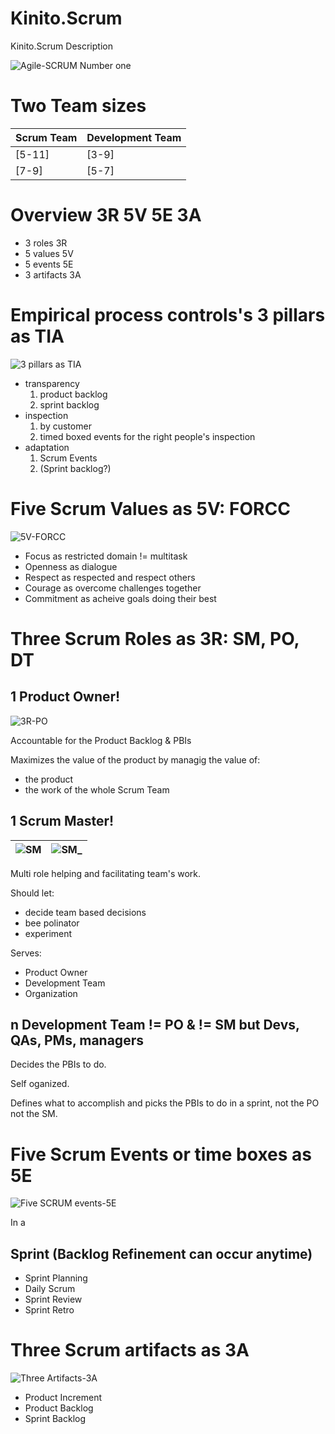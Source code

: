 # Kinito.Scrum
Kinito.Scrum Description

![Agile-SCRUM Number one](ScrumNumberOne.png)

# Two Team sizes

| Scrum Team | Development Team |
|------------|------------------|
| [5-11]     | [3-9]            |
| [7-9]      | [5-7]            |

# Overview 3R 5V 5E 3A

* 3 roles     3R
* 5 values    5V
* 5 events    5E
* 3 artifacts 3A

# Empirical process controls's 3 pillars as TIA

![3 pillars as TIA](3pillars-TIA.png)
* transparency
  1. product backlog
  2. sprint backlog
* inspection
  1. by customer
  2. timed boxed events for the right people's inspection
* adaptation
  1. Scrum Events
  2. (Sprint backlog?)

# Five Scrum Values as 5V: FORCC

![5V-FORCC](5V-FORCC.png)
* Focus as restricted domain != multitask
* Openness as dialogue
* Respect as respected and respect others
* Courage as overcome challenges together
* Commitment as acheive goals doing their best

# Three Scrum Roles as 3R: SM, PO, DT

## 1 Product Owner!

![3R-PO](3R-PO.png)

Accountable for the Product Backlog & PBIs

Maximizes the value of the product by managig the value of:

* the product
* the work of the whole Scrum Team

## 1 Scrum Master!

| ![SM](3R-SM.png) | ![SM_](3R-SM_.png) |
-------------------|---------------------

Multi role helping and facilitating team's work.

Should let:

* decide team based decisions
* bee polinator
* experiment

Serves:

* Product Owner
* Development Team
* Organization

## n Development Team != PO & != SM but Devs, QAs, PMs, managers

Decides the PBIs to do.

Self oganized.

Defines what to accomplish and picks the PBIs to do in a sprint, not the PO not the SM.

# Five Scrum Events or time boxes as 5E

![Five SCRUM events-5E](5Events.png)

In a

## Sprint (Backlog Refinement can occur anytime)

* Sprint Planning
* Daily Scrum
* Sprint Review
* Sprint Retro

# Three Scrum artifacts as 3A

![Three Artifacts-3A](3Artifacts.png)
* Product Increment
* Product Backlog
* Sprint Backlog

